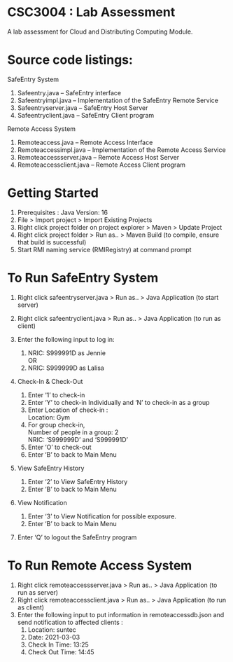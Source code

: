 # CSC3004 : Lab Assessment

A lab assessment for Cloud and Distributing Computing Module.

# Source code listings:
SafeEntry System
1. Safeentry.java – SafeEntry interface
2. Safeentryimpl.java – Implementation of the SafeEntry Remote Service
3. Safeentryserver.java – SafeEntry Host Server
4. Safeentryclient.java – SafeEntry Client program

Remote Access System
1. Remoteaccess.java – Remote Access Interface
2. Remoteaccessimpl.java – Implementation of the Remote Access Service
3. Remoteaccessserver.java – Remote Access Host Server
4. Remoteaccessclient.java – Remote Access Client program 

# Getting Started
1. Prerequisites : Java Version: 16
2. File > Import project > Import Existing Projects
3. Right click project folder on project explorer > Maven > Update Project
4. Right click project folder > Run as.. > Maven Build (to compile, ensure that build is successful)
5. Start RMI naming service (RMIRegistry) at command prompt

# To Run SafeEntry System
1. Right click safeentryserver.java > Run as.. > Java Application (to start server)
2. Right click safeentryclient.java > Run as.. > Java Application (to run as client)
3. Enter the following input to log in:
    1.  NRIC: S999991D as Jennie  
          OR 
    2. NRIC:  S999999D as Lalisa

4. Check-In & Check-Out
    1. Enter ‘1’ to check-in
    2. Enter ‘Y’ to check-in Individually and ‘N’ to check-in as a group
    3. Enter Location of check-in :\
         Location: Gym
    4. For group check-in,\
        Number of people in a group: 2 \
        NRIC: ‘S999999D’ and ‘S999991D’
    5. Enter ‘O’ to check-out
    6. Enter ‘B’ to back to Main Menu

5. View SafeEntry History
    1. Enter ‘2’ to View SafeEntry History
    2. Enter ‘B’ to back to Main Menu

6. View Notification
    1. Enter ‘3’ to View Notification for possible exposure.
    2. Enter ‘B’ to back to Main Menu
 
7. Enter ‘Q’ to logout the SafeEntry program

# To Run Remote Access System
1. Right click remoteaccessserver.java > Run as.. > Java Application (to run as server)
2. Right click remoteaccessclient.java > Run as.. > Java Application (to run as client)
3. Enter the following input to put information in remoteaccessdb.json and send notification to affected clients :
    1. Location: suntec
    2. Date: 2021-03-03
    3. Check In Time: 13:25
    4. Check Out Time: 14:45

